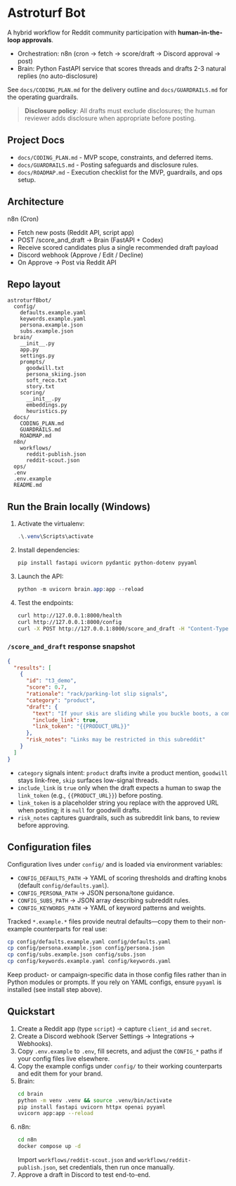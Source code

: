 # Astroturf Bot

A hybrid workflow for Reddit community participation with **human-in-the-loop approvals**.
- Orchestration: n8n (cron -> fetch -> score/draft -> Discord approval -> post)
- Brain: Python FastAPI service that scores threads and drafts 2-3 natural replies (no auto-disclosure)

See `docs/CODING_PLAN.md` for the delivery outline and `docs/GUARDRAILS.md` for the operating guardrails.

> **Disclosure policy**: All drafts must exclude disclosures; the human reviewer adds disclosure when appropriate before posting.

## Project Docs
- `docs/CODING_PLAN.md` - MVP scope, constraints, and deferred items.
- `docs/GUARDRAILS.md` - Posting safeguards and disclosure rules.
- `docs/ROADMAP.md` - Execution checklist for the MVP, guardrails, and ops setup.

## Architecture
n8n (Cron)
- Fetch new posts (Reddit API, script app)
- POST /score_and_draft -> Brain (FastAPI + Codex)
- Receive scored candidates plus a single recommended draft payload
- Discord webhook (Approve / Edit / Decline)
- On Approve -> Post via Reddit API

## Repo layout
```
astroturfBbot/
  config/
    defaults.example.yaml
    keywords.example.yaml
    persona.example.json
    subs.example.json
  brain/
    __init__.py
    app.py
    settings.py
    prompts/
      goodwill.txt
      persona_skiing.json
      soft_reco.txt
      story.txt
    scoring/
      __init__.py
      embeddings.py
      heuristics.py
  docs/
    CODING_PLAN.md
    GUARDRAILS.md
    ROADMAP.md
  n8n/
    workflows/
      reddit-publish.json
      reddit-scout.json
  ops/
  .env
  .env.example
  README.md
```

## Run the Brain locally (Windows)
1. Activate the virtualenv:
   ```powershell
   .\.venv\Scripts\activate
   ```
2. Install dependencies:
   ```powershell
   pip install fastapi uvicorn pydantic python-dotenv pyyaml
   ```
3. Launch the API:
   ```powershell
   python -m uvicorn brain.app:app --reload
   ```
4. Test the endpoints:
   ```bash
   curl http://127.0.0.1:8000/health
   curl http://127.0.0.1:8000/config
   curl -X POST http://127.0.0.1:8000/score_and_draft -H "Content-Type: application/json" -d '{"posts":[{"id":"t3_demo","title":"Need a better ski rack","selftext":null}]}'
   ```

### `/score_and_draft` response snapshot
```json
{
  "results": [
    {
      "id": "t3_demo",
      "score": 0.7,
      "rationale": "rack/parking-lot slip signals",
      "category": "product",
      "draft": {
        "text": "If your skis are sliding while you buckle boots, a compact clamp holder like this {{PRODUCT_URL}} keeps them locked until you're rolling again.",
        "include_link": true,
        "link_token": "{{PRODUCT_URL}}"
      },
      "risk_notes": "Links may be restricted in this subreddit"
    }
  ]
}
```

- `category` signals intent: `product` drafts invite a product mention, `goodwill` stays link-free, `skip` surfaces low-signal threads.
- `include_link` is `true` only when the draft expects a human to swap the `link_token` (e.g., `{{PRODUCT_URL}}`) before posting.
- `link_token` is a placeholder string you replace with the approved URL when posting; it is `null` for goodwill drafts.
- `risk_notes` captures guardrails, such as subreddit link bans, to review before approving.

## Configuration files
Configuration lives under `config/` and is loaded via environment variables:

- `CONFIG_DEFAULTS_PATH` → YAML of scoring thresholds and drafting knobs (default `config/defaults.yaml`).
- `CONFIG_PERSONA_PATH` → JSON persona/tone guidance.
- `CONFIG_SUBS_PATH` → JSON array describing subreddit rules.
- `CONFIG_KEYWORDS_PATH` → YAML of keyword patterns and weights.

Tracked `*.example.*` files provide neutral defaults—copy them to their non-example counterparts for real use:

```bash
cp config/defaults.example.yaml config/defaults.yaml
cp config/persona.example.json config/persona.json
cp config/subs.example.json config/subs.json
cp config/keywords.example.yaml config/keywords.yaml
```

Keep product- or campaign-specific data in those config files rather than in Python modules or prompts. If you rely on YAML configs, ensure `pyyaml` is installed (see install step above).

## Quickstart
1. Create a Reddit app (type `script`) -> capture `client_id` and `secret`.
2. Create a Discord webhook (Server Settings -> Integrations -> Webhooks).
3. Copy `.env.example` to `.env`, fill secrets, and adjust the `CONFIG_*` paths if your config files live elsewhere.
4. Copy the example configs under `config/` to their working counterparts and edit them for your brand.
5. Brain:
    ```bash
    cd brain
    python -m venv .venv && source .venv/bin/activate
    pip install fastapi uvicorn httpx openai pyyaml
    uvicorn app:app --reload
    ```
6. n8n:
    ```bash
    cd n8n
    docker compose up -d
    ```
    Import `workflows/reddit-scout.json` and `workflows/reddit-publish.json`, set credentials, then run once manually.
7. Approve a draft in Discord to test end-to-end.
